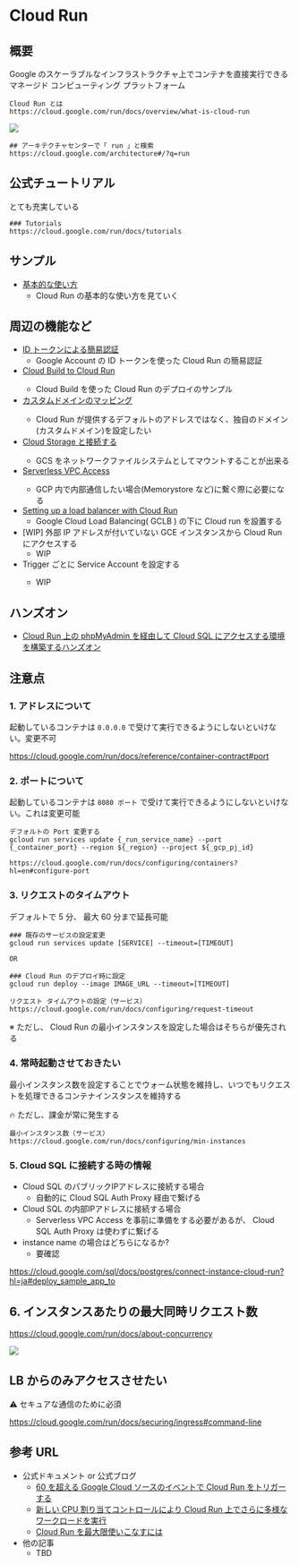 # Cloud Run

## 概要

Google のスケーラブルなインフラストラクチャ上でコンテナを直接実行できるマネージド コンピューティング プラットフォーム

```
Cloud Run とは
https://cloud.google.com/run/docs/overview/what-is-cloud-run
```

[![](https://img.youtube.com/vi/1t94tdyojs0/0.jpg)](https://www.youtube.com/watch?v=1t94tdyojs0)

```
## アーキテクチャセンターで「 run 」と検索
https://cloud.google.com/architecture#/?q=run
```

## 公式チュートリアル

とても充実している

```
### Tutorials
https://cloud.google.com/run/docs/tutorials
```

## サンプル

+ [基本的な使い方](./_basic/)
  + Cloud Run の基本的な使い方を見ていく

## 周辺の機能など

+ [ID トークンによる簡易認証](./feature-authorization-developer/)
  + Google Account の ID トークンを使った Cloud Run の簡易認証
+ <WIP> [Cloud Build to Cloud Run](./feature-builds/)
  + Cloud Build を使った Cloud Run のデプロイのサンプル
+ <WIP> [カスタムドメインのマッピング](./feature-mapping-custom-domains/)
  + Cloud Run が提供するデフォルトのアドレスではなく、独自のドメイン(カスタムドメイン)を設定したい
+ <WIP> [Cloud Storage と接続する](./feature-network-filesystems-fuse/)
  + GCS をネットワークファイルシステムとしてマウントすることが出来る
+ <WIP> [Serverless VPC Access](./feature-serverless-vpc-access/)
  + GCP 内で内部通信したい場合(Memorystore など)に繋ぐ際に必要になる
+ [Setting up a load balancer with Cloud Run](./feature-under-load-balancer/)
  + Google Cloud Load Balancing( GCLB ) の下に Cloud run を設置する
+ [WIP] 外部 IP アドレスが付いていない GCE インスタンスから Cloud Run にアクセスする
  + WIP
+ <WIP> Trigger ごとに Service Account を設定する
  + WIP


## ハンズオン

+ [Cloud Run 上の phpMyAdmin を経由して Cloud SQL にアクセスする環境を構築するハンズオン](./handson-run-phpmyadmin-sql/README.md)

## 注意点

### 1. アドレスについて

起動しているコンテナは `0.0.0.0` で受けて実行できるようにしないといけない。変更不可

https://cloud.google.com/run/docs/reference/container-contract#port

### 2. ポートについて

起動しているコンテナは `8080 ポート` で受けて実行できるようにしないといけない。これは変更可能

```
デフォルトの Port 変更する
gcloud run services update {_run_service_name} --port {_container_port} --region ${_region} --project ${_gcp_pj_id}
```
```
https://cloud.google.com/run/docs/configuring/containers?hl=en#configure-port
```

### 3. リクエストのタイムアウト

デフォルトで 5 分、 最大 60 分まで延長可能

```
### 既存のサービスの設定変更
gcloud run services update [SERVICE] --timeout=[TIMEOUT]

OR

### Cloud Run のデプロイ時に設定
gcloud run deploy --image IMAGE_URL --timeout=[TIMEOUT]
```

```
リクエスト タイムアウトの設定（サービス）
https://cloud.google.com/run/docs/configuring/request-timeout
```

※ ただし、 Cloud Run の最小インスタンスを設定した場合はそちらが優先される

### 4. 常時起動させておきたい

最小インスタンス数を設定することでウォーム状態を維持し、いつでもリクエストを処理できるコンテナインスタンスを維持する

:fire: ただし、課金が常に発生する

```
最小インスタンス数（サービス）
https://cloud.google.com/run/docs/configuring/min-instances
```

### 5. Cloud SQL に接続する時の情報

+ Cloud SQL のパブリックIPアドレスに接続する場合
  + 自動的に Cloud SQL Auth Proxy 経由で繋げる  
+ Cloud SQL の内部IPアドレスに接続する場合
  + Serverless VPC Access を事前に準備をする必要があるが、 Cloud SQL Auth Proxy は使わずに繋げる
+ instance name の場合はどちらになるか?
  + 要確認
  
https://cloud.google.com/sql/docs/postgres/connect-instance-cloud-run?hl=ja#deploy_sample_app_to

  
## 6. インスタンスあたりの最大同時リクエスト数
  
https://cloud.google.com/run/docs/about-concurrency
  
![](https://cloud.google.com/run/docs/images/concurrency-diagram.svg)

## LB からのみアクセスさせたい

:warning: セキュアな通信のために必須

https://cloud.google.com/run/docs/securing/ingress#command-line

## 参考 URL

+ 公式ドキュメント or 公式ブログ
  + [60 を超える Google Cloud ソースのイベントで Cloud Run をトリガーする](https://cloud.google.com/blog/ja/products/serverless/build-event-driven-applications-in-cloud-run)
  + [新しい CPU 割り当てコントロールにより Cloud Run 上でさらに多様なワークロードを実行](https://cloud.google.com/blog/ja/products/serverless/cloud-run-gets-always-on-cpu-allocation)
  + [Cloud Run を最大限使いこなすには](https://lp.cloudplatformonline.com/rs/808-GJW-314/images/App_Modernization_OnAir_q1_0217_Session.pdf)
+ 他の記事
  + TBD

